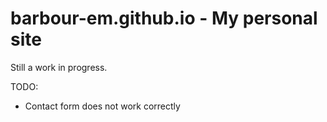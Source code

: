 barbour-em.github.io - My personal site
=======================================

Still a work in progress.

TODO:
  * Contact form does not work correctly
